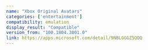 ```yaml
---
name: "Xbox Original Avatars"
categories: ['entertainment']
compatibility: emulation
display_result: "Compatible"
version_from: "100.1804.3001.0"
link: https://apps.microsoft.com/detail/9NBLGGGZ5QDQ
---
```

